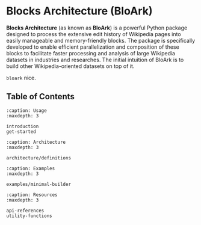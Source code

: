 # Blocks Architecture (BloArk)

**Blocks Architecture** (as known as **BloArk**) is a powerful Python package designed to process the extensive edit history of Wikipedia pages into easily manageable and memory-friendly blocks. The package is specifically developed to enable efficient parallelization and composition of these blocks to facilitate faster processing and analysis of large Wikipedia datasets in industries and researches. The initial intuition of BloArk is to build other Wikipedia-oriented datasets on top of it.

`bloark` nice.

## Table of Contents

```{toctree}
:caption: Usage
:maxdepth: 3

introduction
get-started
```

```{toctree}
:caption: Architecture
:maxdepth: 3

architecture/definitions
```

```{toctree}
:caption: Examples
:maxdepth: 3

examples/minimal-builder
```

```{toctree}
:caption: Resources
:maxdepth: 3

api-references
utility-functions
```
